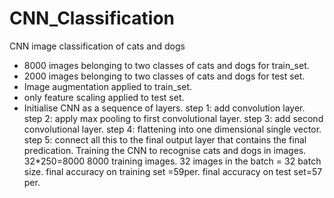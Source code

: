 # CNN_Classification
CNN image classification of cats and dogs
- 8000 images belonging to two classes of cats and dogs for train_set.
- 2000 images belonging to two classes of cats and dogs for test set. 
- Image augmentation applied to train_set. 
- only feature scaling applied to test set.
- Initialise CNN as a sequence of layers.
step 1: add convolution layer. 
step 2: apply max pooling to first convolutional layer.
step 3: add second convolutional layer.
step 4: flattening into one dimensional single vector. 
step 5: connect all this to the final output layer that contains the final predication.
Training the CNN to recognise cats and dogs in images.
32*250=8000 
8000 training images.
32 images in the batch = 32 batch size.
final accuracy on training set =59per.
final accuracy on test set=57 per.
